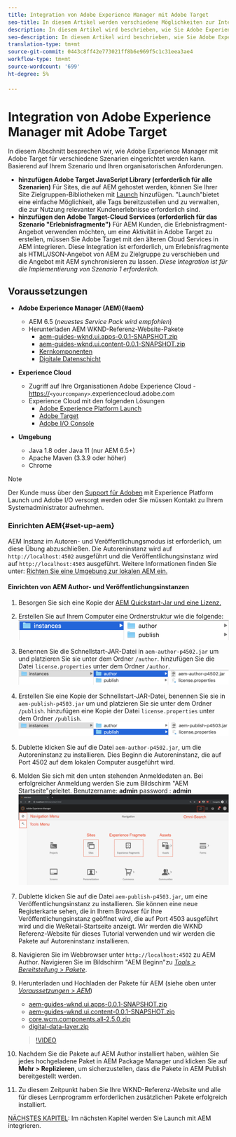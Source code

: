 ```yaml
---
title: Integration von Adobe Experience Manager mit Adobe Target
seo-title: In diesem Artikel werden verschiedene Möglichkeiten zur Integration von Adobe Experience Manager(AEM) in Adobe Target für die Bereitstellung personalisierter Inhalte beschrieben.
description: In diesem Artikel wird beschrieben, wie Sie Adobe Experience Manager mit Adobe Target für verschiedene Szenarien einrichten.
seo-description: In diesem Artikel wird beschrieben, wie Sie Adobe Experience Manager mit Adobe Target für verschiedene Szenarien einrichten.
translation-type: tm+mt
source-git-commit: 0443c8ff42e773021ff8b6e969f5c1c31eea3ae4
workflow-type: tm+mt
source-wordcount: '699'
ht-degree: 5%

---
```



# Integration von Adobe Experience Manager mit Adobe Target

In diesem Abschnitt besprechen wir, wie Adobe Experience Manager mit Adobe Target für verschiedene Szenarien eingerichtet werden kann. Basierend auf Ihrem Szenario und Ihren organisatorischen Anforderungen.

* **hinzufügen Adobe Target JavaScript Library (erforderlich für alle Szenarien)**
 Für Sites, die auf AEM gehostet werden, können Sie Ihrer Site Zielgruppen-Bibliotheken mit  [Launch](https://docs.adobe.com/content/help/de-DE/launch/using/overview.html) hinzufügen. &quot;Launch&quot;bietet eine einfache Möglichkeit, alle Tags bereitzustellen und zu verwalten, die zur Nutzung relevanter Kundenerlebnisse erforderlich sind.
* **hinzufügen den Adobe Target-Cloud Services (erforderlich für das Szenario &quot;Erlebnisfragmente&quot;)**
Für AEM Kunden, die Erlebnisfragment-Angebot verwenden möchten, um eine Aktivität in Adobe Target zu erstellen, müssen Sie Adobe Target mit den älteren Cloud Services in AEM integrieren. Diese Integration ist erforderlich, um Erlebnisfragmente als HTML/JSON-Angebot von AEM zu Zielgruppe zu verschieben und die Angebot mit AEM synchronisieren zu lassen. 
*Diese Integration ist für die Implementierung von Szenario 1 erforderlich.*

## Voraussetzungen

* **Adobe Experience Manager (AEM){#aem}**
   * AEM 6.5 (*neuestes Service Pack wird empfohlen*)
   * Herunterladen AEM WKND-Referenz-Website-Pakete
      * [aem-guides-wknd.ui.apps-0.0.1-SNAPSHOT.zip](https://github.com/adobe/aem-guides-wknd/releases/download/archetype-18.1/aem-guides-wknd.ui.apps-0.0.1-SNAPSHOT.zip)
      * [aem-guides-wknd.ui.content-0.0.1-SNAPSHOT.zip](https://github.com/adobe/aem-guides-wknd/releases/download/archetype-18.1/aem-guides-wknd.ui.content-0.0.1-SNAPSHOT.zip)
      * [Kernkomponenten](https://github.com/adobe/aem-core-wcm-components/releases/download/core.wcm.components.reactor-2.5.0/core.wcm.components.all-2.5.0.zip)
      * [Digitale Datenschicht](assets/implementation/digital-data-layer.zip)

* **Experience Cloud**
   * Zugriff auf Ihre Organisationen Adobe Experience Cloud - <https://>`<yourcompany>`.experiencecloud.adobe.com
   * Experience Cloud mit den folgenden Lösungen
      * [Adobe Experience Platform Launch](https://experiencecloud.adobe.com)
      * [Adobe Target](https://experiencecloud.adobe.com)
      * [Adobe I/O Console](https://console.adobe.io)

* **Umgebung**
   * Java 1.8 oder Java 11 (nur AEM 6.5+)
   * Apache Maven (3.3.9 oder höher)
   * Chrome

>[!NOTE]
>
> Der Kunde muss über den [Support für Adoben](https://helpx.adobe.com/de/contact/enterprise-support.ec.html) mit Experience Platform Launch und Adobe I/O versorgt werden oder Sie müssen Kontakt zu Ihrem Systemadministrator aufnehmen.

### Einrichten AEM{#set-up-aem}

AEM Instanz im Autoren- und Veröffentlichungsmodus ist erforderlich, um diese Übung abzuschließen. Die Autoreninstanz wird auf `http://localhost:4502` ausgeführt und die Veröffentlichungsinstanz wird auf `http://localhost:4503` ausgeführt. Weitere Informationen finden Sie unter: [Richten Sie eine Umgebung zur lokalen AEM ein.](https://helpx.adobe.com/experience-manager/kt/platform-repository/using/local-aem-dev-environment-article-setup.html)

#### Einrichten von AEM Author- und Veröffentlichungsinstanzen

1. Besorgen Sie sich eine Kopie der [AEM Quickstart-Jar und eine Lizenz.](https://helpx.adobe.com/experience-manager/6-5/sites/deploying/using/deploy.html#GettingtheSoftware)
2. Erstellen Sie auf Ihrem Computer eine Ordnerstruktur wie die folgende:
   ![Ordnerstruktur](assets/implementation/aem-setup-1.png)
3. Benennen Sie die Schnellstart-JAR-Datei in `aem-author-p4502.jar` um und platzieren Sie sie unter dem Ordner `/author`. hinzufügen Sie die Datei `license.properties` unter dem Ordner `/author`.
   ![AEM-Autoreninstanz](assets/implementation/aem-setup-author.png)
4. Erstellen Sie eine Kopie der Schnellstart-JAR-Datei, benennen Sie sie in `aem-publish-p4503.jar` um und platzieren Sie sie unter dem Ordner `/publish`. hinzufügen eine Kopie der Datei `license.properties` unter dem Ordner `/publish`.
   ![AEM-Veröffentlichungsinstanz](assets/implementation/aem-setup-publish.png)
5. Dublette klicken Sie auf die Datei `aem-author-p4502.jar`, um die Autoreninstanz zu installieren. Dies Beginn die Autoreninstanz, die auf Port 4502 auf dem lokalen Computer ausgeführt wird.
6. Melden Sie sich mit den unten stehenden Anmeldedaten an. Bei erfolgreicher Anmeldung werden Sie zum Bildschirm &quot;AEM Startseite&quot;geleitet.
Benutzername: **admin**
password : **admin**
   ![AEM-Veröffentlichungsinstanz](assets/implementation/aem-author-home-page.png)
7. Dublette klicken Sie auf die Datei `aem-publish-p4503.jar`, um eine Veröffentlichungsinstanz zu installieren. Sie können eine neue Registerkarte sehen, die in Ihrem Browser für Ihre Veröffentlichungsinstanz geöffnet wird, die auf Port 4503 ausgeführt wird und die WeRetail-Startseite anzeigt. Wir werden die WKND Referenz-Website für dieses Tutorial verwenden und wir werden die Pakete auf Autoreninstanz installieren.
8. Navigieren Sie im Webbrowser unter `http://localhost:4502` zu AEM Author. Navigieren Sie im Bildschirm &quot;AEM Beginn&quot;zu *[Tools > Bereitstellung > Pakete](http://localhost:4502/crx/packmgr/index.jsp)*.
9. Herunterladen und Hochladen der Pakete für AEM (siehe oben unter *[Voraussetzungen > AEM](#aem)*)
   * [aem-guides-wknd.ui.apps-0.0.1-SNAPSHOT.zip](https://github.com/adobe/aem-guides-wknd/releases/download/archetype-18.1/aem-guides-wknd.ui.apps-0.0.1-SNAPSHOT.zip)
   * [aem-guides-wknd.ui.content-0.0.1-SNAPSHOT.zip](https://github.com/adobe/aem-guides-wknd/releases/download/archetype-18.1/aem-guides-wknd.ui.content-0.0.1-SNAPSHOT.zip)
   * [core.wcm.components.all-2.5.0.zip](https://github.com/adobe/aem-core-wcm-components/releases/download/core.wcm.components.reactor-2.5.0/core.wcm.components.all-2.5.0.zip)
   * [digital-data-layer.zip](assets/implementation/digital-data-layer.zip)

   >[!VIDEO](https://video.tv.adobe.com/v/28377?quality=12&learn=on)
10. Nachdem Sie die Pakete auf AEM Author installiert haben, wählen Sie jedes hochgeladene Paket in AEM Package Manager und klicken Sie auf **Mehr > Replizieren**, um sicherzustellen, dass die Pakete in AEM Publish bereitgestellt werden.
11. Zu diesem Zeitpunkt haben Sie Ihre WKND-Referenz-Website und alle für dieses Lernprogramm erforderlichen zusätzlichen Pakete erfolgreich installiert.

[NÄCHSTES KAPITEL](./using-launch-adobe-io.md): Im nächsten Kapitel werden Sie Launch mit AEM integrieren.
